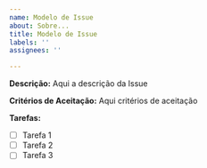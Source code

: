 ```yaml
---
name: Modelo de Issue
about: Sobre...
title: Modelo de Issue
labels: ''
assignees: ''

---
```


**Descrição:**
Aqui a descrição da Issue

**Critérios de Aceitação:**
Aqui critérios de aceitação 

**Tarefas:**
- [ ] Tarefa 1
- [ ] Tarefa 2
- [ ] Tarefa 3
